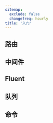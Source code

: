 ```yaml
---
sitemap:
  exclude: false
  changefreq: hourly
title: '入门'
---
```


## 路由

## 中间件

## Fluent

## 队列

## 命令
